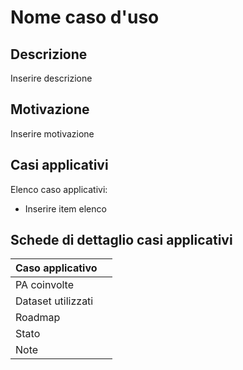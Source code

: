 # Nome caso d'uso


## Descrizione 
Inserire descrizione

## Motivazione

Inserire motivazione

## Casi applicativi

Elenco caso applicativi:

- Inserire item elenco


## Schede di dettaglio casi applicativi


| Caso applicativo |  |
|:---|:---|
|  PA coinvolte |  |
| Dataset utilizzati | |
| Roadmap |  |
| Stato |  |
| Note | |
